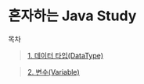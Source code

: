 혼자하는 Java Study
===
목차
> [1. 데이터 타입(DataType)](https://github.com/chae-lyn/java-study-lyn/tree/study/1.DataType)

> [2. 변수(Variable)](https://github.com/chae-lyn/java-study-lyn/tree/study/2.Variable)